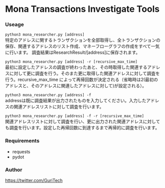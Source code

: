 # Mona Transactions Investigate Tools

### Useage
`python3 mona_researcher.py [address]`  
  特定のアドレスに関するトランザクションを全部取得し、全トランザクションの保存、関連するアドレスのリスト作成、マネーフローグラフの作成をすべて一気に行います。  調査結果はResearchResult/[address]に保存されます。  
  
`python3 mona_researcher.py [address] -r [recursive_max_time]`  
最初に設定したアドレスの調査が終わったあと、その時取得した関連するアドレスに対して更に調査を行う。そのまた更に取得した関連アドレスに対して調査を行う。recursive_max_time によって再帰回数が決定される（省略時は2(最初のアドレスと、そのアドレスに関連したアドレスに対して)が設定される）。  
  
`python3 mona_researcher.py [address] -f`  
addressは既に調査結果が出力されたものを入力してください。入力したアドレスの関連アドレスリストに対して調査を行います。  
  
`python3 mona_researcher.py [address] -f -r [recursive_max_time]`  
関連アドレスリストに対して調査を行い、更に出力された関連アドレスに対しても調査を行います。設定した再帰回数に到達するまで再帰的に調査を行います。

### Requirements
* requests
* pydot

### Author
https://twitter.com/GuriTech
